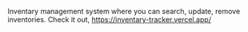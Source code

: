 Inventary management system where you can search, update, remove inventories.
Check it out, https://inventary-tracker.vercel.app/ 

